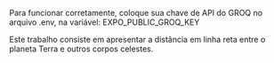 Para funcionar corretamente, coloque sua chave de API do GROQ no arquivo .env, na variável: EXPO_PUBLIC_GROQ_KEY

Este trabalho consiste em apresentar a distância em linha reta entre o planeta Terra e outros corpos celestes.
